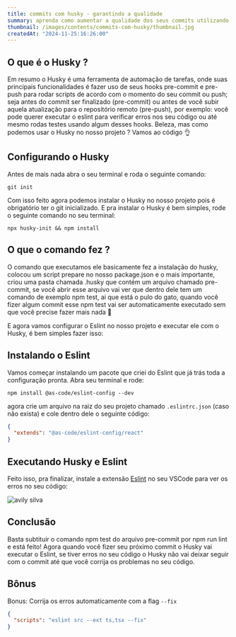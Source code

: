 ```yaml
---
title: commits com husky - garantindo a qualidade
summary: aprenda como aumentar a qualidade dos seus commits utilizando o husky, uma ferramente consolidada no mercado e utilizada por grandes empresas.
thumbnail: /images/contents/commits-com-husky/thumbnail.jpg
createdAt: "2024-11-25:16:26:00"
---
```


## O que é o Husky ?

Em resumo o Husky é uma ferramenta de automação de tarefas, onde suas principais funcionalidades é fazer uso de seus hooks pre-commit e  pre-push para rodar scripts de acordo com o momento do seu commit ou push; seja antes do commit ser finalizado (pre-commit) ou antes de você subir aquela atualização para o repositório remoto (pre-push), por exemplo: você pode querer executar o eslint para verificar erros nos seu código ou até mesmo rodas testes usando algum desses hooks. Beleza, mas como podemos usar o Husky no nosso projeto ? Vamos ao código 👌

## Configurando o Husky

Antes de mais nada abra o seu terminal e roda o seguinte comando:

```console
git init
```
Com isso feito agora podemos instalar o Husky no nosso projeto pois é obrigatório ter o git inicializado. E pra instalar o Husky é bem simples, rode o seguinte comando no seu terminal:

```console
npx husky-init && npm install
```

## O que o comando fez ?

O comando que executamos ele basicamente fez a instalação do husky, colocou um script prepare no nosso package.json e o mais importante, criou uma pasta chamada .husky que contém um arquivo chamado
pre-commit, se você abrir esse arquivo vai ver que dentro dele tem um comando de exemplo npm test, ai que está o pulo do gato, quando você fizer algum commit esse npm test vai ser automaticamente executado sem que você precise fazer mais nada 🤯

E agora vamos configurar o Eslint no nosso projeto e executar ele com o Husky, é bem simples fazer isso:

## Instalando o Eslint

Vamos começar instalando um pacote que criei do Eslint que já trás toda a configuração pronta. Abra seu terminal e rode:

```console
npm install @as-code/eslint-config --dev
```

agora crie um arquivo na raiz do seu projeto chamado
`.eslintrc.json` (caso não exista) e cole dentro dele o seguinte código:

```json
{
  "extends": "@as-code/eslint-config/react"
}
```

## Executando Husky e Eslint

Feito isso, pra finalizar, instale a extensão [Eslint](https://marketplace.visualstudio.com/items?itemName=dbaeumer.vscode-eslint) no seu VSCode para ver os erros no seu código:

![avily silva](/images/contents/commits-com-husky/eslint-extension.jpg)

## Conclusão

Basta subtituir o comando npm test do arquivo pre-commit por npm run lint e está feito! Agora quando você fizer seu próximo commit o Husky vai executar o Eslint, se tiver erros no seu código o Husky não vai deixar seguir com o commit até que você corrija os problemas no seu código.

## Bônus

Bonus: Corrija os erros automaticamente com a flag `--fix`

```json
{
  "scripts": "eslint src --ext ts,tsx --fix"
}
```